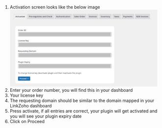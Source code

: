 1. Activation screen looks like the below image
![Activation](activation.png)
2. Enter your order number, you will find this in your dashboard
3. Your license key
4. The requesting domain should be similar to the domain mapped in your LinkZoho dashboard
5. Press activate, if all entries are correct, your plugin will get activated and you will see your plugin expiry date
5. Click on Proceed

